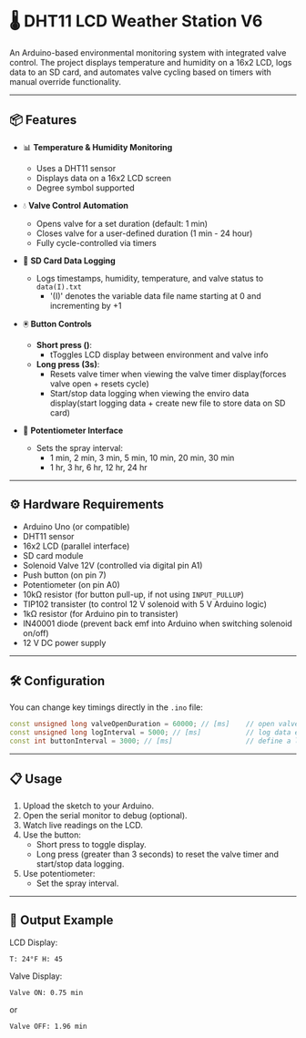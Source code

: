 # 🌡️ DHT11 LCD Weather Station V6

An Arduino-based environmental monitoring system with integrated valve control. The project displays temperature and humidity on a 16x2 LCD, logs data to an SD card, and automates valve cycling based on timers with manual override functionality.

---

## 📦 Features

- 📊 **Temperature & Humidity Monitoring**
  - Uses a DHT11 sensor
  - Displays data on a 16x2 LCD screen
  - Degree symbol supported

- 💧 **Valve Control Automation**
  - Opens valve for a set duration (default: 1 min)
  - Closes valve for a user-defined duration (1 min - 24 hour)
  - Fully cycle-controlled via timers

- 💾 **SD Card Data Logging**
  - Logs timestamps, humidity, temperature, and valve status to `data(I).txt`
    - '(I)' denotes the variable data file name starting at 0 and incrementing by +1

- 🖲️ **Button Controls**
  - **Short press ()**: 
    - tToggles LCD display between environment and valve info
  - **Long press (3s)**: 
    - Resets valve timer when viewing the valve timer display(forces valve open + resets cycle)
    - Start/stop data logging when viewing the enviro data display(start logging data + create new file to store data on SD card)

- 🔘 **Potentiometer Interface**
  - Sets the spray interval:
    - 1 min, 2 min, 3 min, 5 min, 10 min, 20 min, 30 min
    - 1 hr, 3 hr, 6 hr, 12 hr, 24 hr

---

## ⚙️ Hardware Requirements

- Arduino Uno (or compatible)
- DHT11 sensor
- 16x2 LCD (parallel interface)
- SD card module
- Solenoid Valve 12V (controlled via digital pin A1)
- Push button (on pin 7)
- Potentiometer (on pin A0)
- 10kΩ resistor (for button pull-up, if not using `INPUT_PULLUP`)
- TIP102 transister (to control 12 V solenoid with 5 V Arduino logic)
- 1kΩ resistor (for Arduino pin to transister)
- IN40001 diode (prevent back emf into Arduino when switching solenoid on/off)
- 12 V DC power supply

---

## 🛠 Configuration

You can change key timings directly in the `.ino` file:
```cpp
const unsigned long valveOpenDuration = 60000; // [ms]    // open valve for 1 minute
const unsigned long logInterval = 5000; // [ms]           // log data every 5 seconds
const int buttonInterval = 3000; // [ms]                  // define a long button press
```

---

## 📋 Usage

1. Upload the sketch to your Arduino.
2. Open the serial monitor to debug (optional).
3. Watch live readings on the LCD.
4. Use the button:
   - Short press to toggle display.
   - Long press (greater than 3 seconds) to reset the valve timer and start/stop data logging.
5. Use potentiometer:
   - Set the spray interval.
---

## 📁 Output Example

LCD Display:
```
T: 24°F H: 45
```
Valve Display:
```
Valve ON: 0.75 min
```
or
```
Valve OFF: 1.96 min
```

